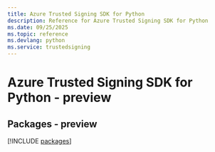 ```yaml
---
title: Azure Trusted Signing SDK for Python
description: Reference for Azure Trusted Signing SDK for Python
ms.date: 09/25/2025
ms.topic: reference
ms.devlang: python
ms.service: trustedsigning
---
```

# Azure Trusted Signing SDK for Python - preview
## Packages - preview
[!INCLUDE [packages](trusted-signing-index.md)]